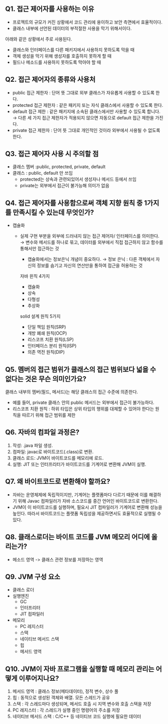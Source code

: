 ## Q1. 접근 제어자를 사용하는 이유
- 프로젝트의 규모가 커진 상황에서 코드 관리에 용이하고 보안 측면에서 효율적이다.
- 클래스 내부에 선언된 데이터의 부적절한 사용을 막기 위해서이다.

아래와 같은 상황에서 주로 사용된다.

- 클래스와 인터페이스를 다른 패키지에서 사용하지 못하도록 막을 때
- 객체 생성을 막기 위해 생성자를 호출하지 못하게 할 때
- 필드나 메소드를 사용하지 못하도록 막아야 할 때

## Q2. 접근 제어자의 종류와 사용처
- public 접근 제한자 : 단어 뜻 그대로 외부 클래스가 자유롭게 사용할 수 있도록 한다.
- protected 접근 제한자 : 같은 패키지 또는 자식 클래스에서 사용할 수 있도록 한다.
- default 접근 제한 : 같은 패키지에 소속된 클래스에서만 사용할 수 있도록 합니다.
  → 다른 세 가지 접근 제한자가 적용되지 않으면 자동으로 default 접근 제한을 가진다.
- private 접근 제한자 : 단어 뜻 그대로 개인적인 것이라 외부에서 사용될 수 없도록 한다.

## Q3. 접근 제어자 사용 시 주의할 점
- 클래스 멤버 :public, protected, private, default
- 클래스 : public, default 만 쓰임
    - protected는 상속과 관련되있어서 생성자나 메서드 등에서 쓰임
    - private는 외부에서 접근이 불가능해 의미가 없음

## Q4. 접근 제어자를 사용함으로써 객체 지향 원칙 중 1가지를 만족시킬 수 있는데 무엇인가?
- 캡슐화
  - 실제 구현 부분을 외부에 드러내지 않는 접근 제어자/ 인터페이스를 의미한다.
    → 변수와 메서드를 하나로 묶고, 데이터를 외부에서 직접 접근하지 않고 함수를 통해서만 접근하는 것
    - 캡슐화에서는 정보은닉 개념이 중요하다.
      → 정보 은닉 : 다른 객체에서 자신의 정보를 숨기고 자신의 연산만을 통하여 접근을 허용하는 것 
  
  
    자바 윈칙 4가지
     - 캡슐화
     - 상속
     - 다형성
     - 추상화
    
    solid 설계 원칙 5가지
     - 단일 책임 원칙(SRP)
     - 개방 폐쇄 원칙(OCP)
     - 리스코프 치환 원칙(LSP)
     - 인터페이스 분리 원칙(ISP)
     - 의존 역전 원칙(DIP)

## Q5. 멤버의 접근 범위가 클래스의 접근 범위보다 넓을 수 없다는 것은 무슨 의미인가요?
클래스 내부의 멤버(필드, 메서드)는 해당 클래스의 접근 수준에 의존한다.
- 예를 들어, private 클래스 안의 public 메서드는 외부에서 접근이 불가능하다.
- 리스코프 치환 원칙 : 하위 타입은 상위 타입의 행위를 대체할 수 있어야 한다는 원칙을 따르기 위해 접근 범위를 제한

## Q6. 자바의 컴파일 과정은?
1. 작성: .java 파일 생성. 
2. 컴파일: javac로 바이트코드(.class)로 변환. 
3. 클래스 로드: JVM이 바이트코드를 메모리에 로드. 
4. 실행: JIT 또는 인터프리터가 바이트코드를 기계어로 변환해 JVM이 실행.

## Q7. 왜 바이트코드로 변환해야 할까요?
- 자바는 운영체제에 독립적이지만, 기계어는 플랫폼마다 다르기 때문에 이를 해결하기 위해 Javac 컴파일러가 자바 소스코드를 중간 언어인 바이트코드로 변환한다. 
- JVM이 이 바이트코드를 실행하며, 필요시 JIT 컴파일러가 기계어로 변환해 성능을 높인다. 따라서 바이트코드는 플랫폼 독립성을 제공하면서도 효율적으로 실행될 수 있다.

## Q8. 클래스로더는 바이트 코드를 JVM 메모리 어디에 올리는가?
- 메소드 영역 -> 클래스 관련 정보를 저장하는 영역

## Q9. JVM 구성 요소
- 클래스 로더
- 실행엔진
    - GC
    - 인터프리터
    - JIT 컴파일러
- 메모리
    - PC 레지스터
    - 스택
    - 네이티브 메서드 스택
    - 힙
    - 메서드 영역

## Q10. JVM이 자바 프로그램을 실행할 때 메모리 관리는 어떻게 이루어지나요?
1.    메서드 영역 : 클래스 정보(메타데이터), 정적 변수, 상수 풀
2.    힙 : 동적으로 생성된 객체와 배열.  모든 스레드가 공유
3.    스택 : 각 스레드마다 생성되며, 메서드 호출 시 지역 변수와 호출 스택을 저장
4.    PC 레지스터 : 각 스레드가 실행 중인 명령어의 주소를 저장
5.    네이티브 메서드 스택 : C/C++ 등 네이티브 코드 실행에 필요한 데이터
